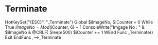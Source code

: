 # Terminate
HotKeySet("{ESC}", "_Terminate") Global $iImageNo, $iCounter = 0 While True     $iImageNo = Mod($iCounter, 6) + 1     ConsoleWrite("Imgage No : " &amp; $iImageNo &amp; @CRLF)     Sleep(500)     $iCounter += 1 WEnd  Func _Terminate()     Exit EndFunc   ;==>_Terminate

